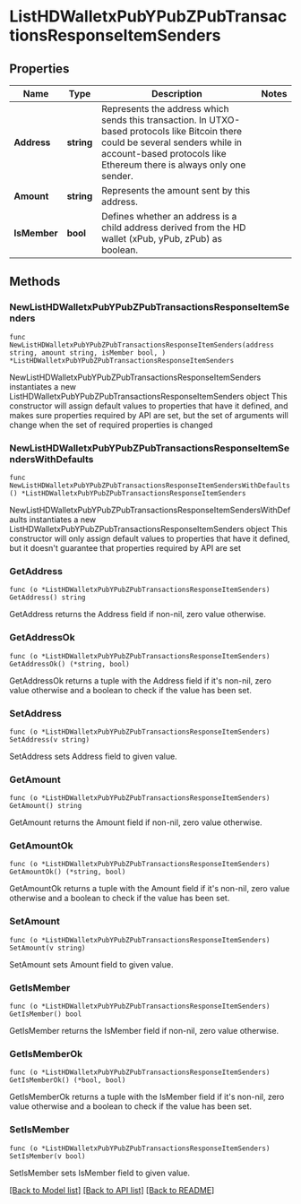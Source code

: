# ListHDWalletxPubYPubZPubTransactionsResponseItemSenders

## Properties

Name | Type | Description | Notes
------------ | ------------- | ------------- | -------------
**Address** | **string** | Represents the address which sends this transaction. In UTXO-based protocols like Bitcoin there could be several senders while in account-based protocols like Ethereum there is always only one sender. | 
**Amount** | **string** | Represents the amount sent by this address. | 
**IsMember** | **bool** | Defines whether an address is a child address derived from the HD wallet (xPub, yPub, zPub) as boolean. | 

## Methods

### NewListHDWalletxPubYPubZPubTransactionsResponseItemSenders

`func NewListHDWalletxPubYPubZPubTransactionsResponseItemSenders(address string, amount string, isMember bool, ) *ListHDWalletxPubYPubZPubTransactionsResponseItemSenders`

NewListHDWalletxPubYPubZPubTransactionsResponseItemSenders instantiates a new ListHDWalletxPubYPubZPubTransactionsResponseItemSenders object
This constructor will assign default values to properties that have it defined,
and makes sure properties required by API are set, but the set of arguments
will change when the set of required properties is changed

### NewListHDWalletxPubYPubZPubTransactionsResponseItemSendersWithDefaults

`func NewListHDWalletxPubYPubZPubTransactionsResponseItemSendersWithDefaults() *ListHDWalletxPubYPubZPubTransactionsResponseItemSenders`

NewListHDWalletxPubYPubZPubTransactionsResponseItemSendersWithDefaults instantiates a new ListHDWalletxPubYPubZPubTransactionsResponseItemSenders object
This constructor will only assign default values to properties that have it defined,
but it doesn't guarantee that properties required by API are set

### GetAddress

`func (o *ListHDWalletxPubYPubZPubTransactionsResponseItemSenders) GetAddress() string`

GetAddress returns the Address field if non-nil, zero value otherwise.

### GetAddressOk

`func (o *ListHDWalletxPubYPubZPubTransactionsResponseItemSenders) GetAddressOk() (*string, bool)`

GetAddressOk returns a tuple with the Address field if it's non-nil, zero value otherwise
and a boolean to check if the value has been set.

### SetAddress

`func (o *ListHDWalletxPubYPubZPubTransactionsResponseItemSenders) SetAddress(v string)`

SetAddress sets Address field to given value.


### GetAmount

`func (o *ListHDWalletxPubYPubZPubTransactionsResponseItemSenders) GetAmount() string`

GetAmount returns the Amount field if non-nil, zero value otherwise.

### GetAmountOk

`func (o *ListHDWalletxPubYPubZPubTransactionsResponseItemSenders) GetAmountOk() (*string, bool)`

GetAmountOk returns a tuple with the Amount field if it's non-nil, zero value otherwise
and a boolean to check if the value has been set.

### SetAmount

`func (o *ListHDWalletxPubYPubZPubTransactionsResponseItemSenders) SetAmount(v string)`

SetAmount sets Amount field to given value.


### GetIsMember

`func (o *ListHDWalletxPubYPubZPubTransactionsResponseItemSenders) GetIsMember() bool`

GetIsMember returns the IsMember field if non-nil, zero value otherwise.

### GetIsMemberOk

`func (o *ListHDWalletxPubYPubZPubTransactionsResponseItemSenders) GetIsMemberOk() (*bool, bool)`

GetIsMemberOk returns a tuple with the IsMember field if it's non-nil, zero value otherwise
and a boolean to check if the value has been set.

### SetIsMember

`func (o *ListHDWalletxPubYPubZPubTransactionsResponseItemSenders) SetIsMember(v bool)`

SetIsMember sets IsMember field to given value.



[[Back to Model list]](../README.md#documentation-for-models) [[Back to API list]](../README.md#documentation-for-api-endpoints) [[Back to README]](../README.md)



